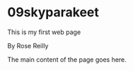 # 09skyparakeet
<!DOCTYPE html>
<html>
<head> 
<meta charset="UTF-8">
<title>Hello World</title>
</head> 
<body>
    <p>This is my first web page</p>
    <p> By Rose Reilly </p>
The main content of the page goes here. 
</body> 
</html>
